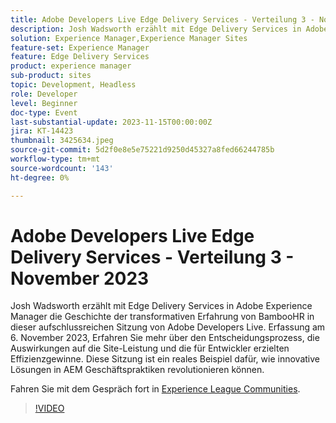 ```yaml
---
title: Adobe Developers Live Edge Delivery Services - Verteilung 3 - November 2023
description: Josh Wadsworth erzählt mit Edge Delivery Services in Adobe Experience Manager die Geschichte der transformativen Erfahrung von BambooHR in dieser aufschlussreichen Sitzung von Adobe Developers Live. Erfassung am 6. November 2023, Erfahren Sie mehr über den Entscheidungsprozess, die Auswirkungen auf die Site-Leistung und die für Entwickler erzielten Effizienzgewinne. Diese Sitzung ist ein reales Beispiel dafür, wie innovative Lösungen in AEM Geschäftspraktiken revolutionieren können.
solution: Experience Manager,Experience Manager Sites
feature-set: Experience Manager
feature: Edge Delivery Services
product: experience manager
sub-product: sites
topic: Development, Headless
role: Developer
level: Beginner
doc-type: Event
last-substantial-update: 2023-11-15T00:00:00Z
jira: KT-14423
thumbnail: 3425634.jpeg
source-git-commit: 5d2f0e8e5e75221d9250d45327a8fed66244785b
workflow-type: tm+mt
source-wordcount: '143'
ht-degree: 0%

---
```



# Adobe Developers Live Edge Delivery Services - Verteilung 3 - November 2023

Josh Wadsworth erzählt mit Edge Delivery Services in Adobe Experience Manager die Geschichte der transformativen Erfahrung von BambooHR in dieser aufschlussreichen Sitzung von Adobe Developers Live. Erfassung am 6. November 2023, Erfahren Sie mehr über den Entscheidungsprozess, die Auswirkungen auf die Site-Leistung und die für Entwickler erzielten Effizienzgewinne. Diese Sitzung ist ein reales Beispiel dafür, wie innovative Lösungen in AEM Geschäftspraktiken revolutionieren können.

Fahren Sie mit dem Gespräch fort in [Experience League Communities](https://adobe.ly/3rD9rMV).

>[!VIDEO](https://video.tv.adobe.com/v/3425634/?learn=on)

